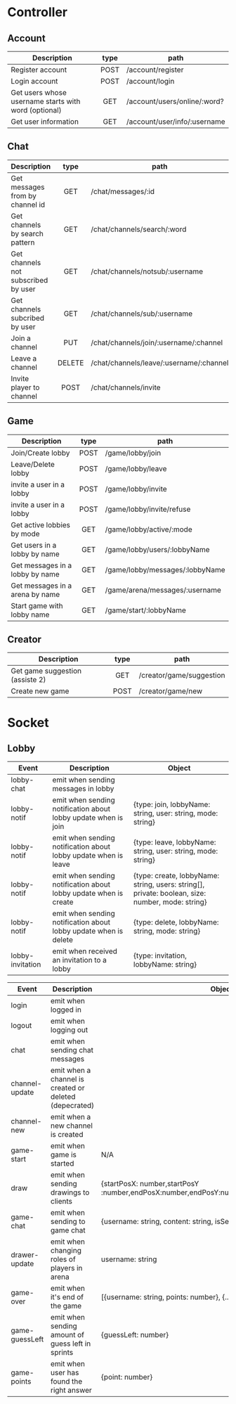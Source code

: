 # Controller

## Account

| Description                                          | type | path                         |
| ---------------------------------------------------- | :--: | ---------------------------- |
| Register account                                     | POST | /account/register            |
| Login account                                        | POST | /account/login               |
| Get users whose username starts with word (optional) |  GET | /account/users/online/:word? |
| Get user information                                 |  GET | /account/user/info/:username |

## Chat

| Description                         |  type  | path                                    |
| ----------------------------------- | :----: | --------------------------------------- |
| Get messages from by channel id     |   GET  | /chat/messages/:id                      |
| Get channels by search pattern      |   GET  | /chat/channels/search/:word             |
| Get channels not subscribed by user |   GET  | /chat/channels/notsub/:username         |
| Get channels subcribed by user      |   GET  | /chat/channels/sub/:username            |
| Join a channel                      |   PUT  | /chat/channels/join/:username/:channel  |
| Leave a channel                     | DELETE | /chat/channels/leave/:username/:channel |
| Invite player to channel            |  POST  | /chat/channels/invite                   |

## Game

| Description                       | type | path                            |
| ----------------------------      | :--: | ----------------------------    |
| Join/Create lobby                 | POST | /game/lobby/join                |
| Leave/Delete lobby                | POST | /game/lobby/leave               |
| invite a user in a lobby          | POST | /game/lobby/invite              |
| invite a user in a lobby          | POST | /game/lobby/invite/refuse       |
| Get active lobbies by mode        |  GET | /game/lobby/active/:mode        |
| Get users in a lobby by name      |  GET | /game/lobby/users/:lobbyName    |
| Get messages in a lobby by name   |  GET | /game/lobby/messages/:lobbyName |
| Get messages in a arena by name   |  GET | /game/arena/messages/:username  |
| Start game with lobby name        |  GET | /game/start/:lobbyName          |

## Creator

| Description                     | type | path                     |
| ------------------------------- | :--: | ------------------------ |
| Get game suggestion (assiste 2) |  GET | /creator/game/suggestion |
| Create new game                 | POST | /creator/game/new        |

# Socket

## Lobby

| Event            | Description                                                      | Object                                                                                            |
| ---------------- | ---------------------------------------------------------------- | -----------------------------------------------------------------------------------               |
| lobby-chat       | emit when sending messages in lobby                              |                                                                                                   |
| lobby-notif      | emit when sending notification about lobby update when is join   | {type: join, lobbyName: string, user: string, mode: string}                                       |
| lobby-notif      | emit when sending notification about lobby update when is leave  | {type: leave, lobbyName: string, user: string, mode: string}                                      |
| lobby-notif      | emit when sending notification about lobby update when is create | {type: create, lobbyName: string, users: string[], private: boolean, size: number, mode: string} |
| lobby-notif      | emit when sending notification about lobby update when is delete | {type: delete, lobbyName: string, mode: string}                                                   |
| lobby-invitation | emit when received an invitation to a lobby                      | {type: invitation, lobbyName: string}                                                             |

| Event          | Description                                            | Object                                                                                        |
| -------------- | ------------------------------------------------------ | --------------------------------------------------------------------------------------------- |
| login          | emit when logged in                                    |                                                                                               |
| logout         | emit when logging out                                  |                                                                                               |
| chat           | emit when sending chat messages                        |                                                                                               |
| channel-update | emit when a channel is created or deleted (depecrated) |                                                                                               |
| channel-new    | emit when a new channel is created                     |                                                                                               |
| game-start     | emit when game is started                              | N/A                                                                                           |
| draw           | emit when sending drawings to clients                  | {startPosX: number,startPosY :number,endPosX:number,endPosY:number,color:number,width:number} |
| game-chat      | emit when sending to game chat                         | {username: string, content: string, isServer:  boolean}                                       |
| drawer-update  | emit when changing roles of players in arena           | username: string                                                                              |
| game-over      | emit when it's end of the game                         | [{username: string, points: number}, {...}, ...]                                              |
| game-guessLeft | emit when sending amount of guess left in sprints      | {guessLeft: number}                                                                           |
| game-points    | emit when user has found the right answer              | {point: number}                                                                               |